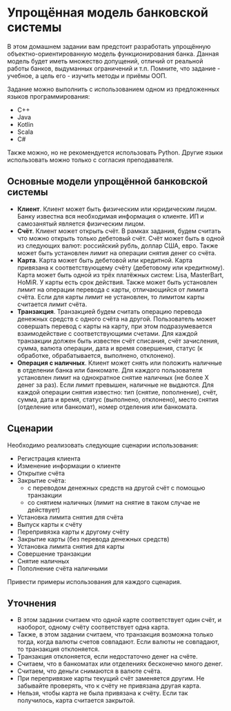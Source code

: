 # Упрощённая модель банковской системы

В этом домашнем задании вам предстоит разработать упрощённую 
объектно-ориентированную модель функционирования банка.
Данная модель будет иметь множество допущений, отличий от реальной работы банков,
выдуманных ограничений и т.п. Помните, что задание - учебное,
а цель его - изучить методы и приёмы ООП.

Задание можно выполнить с использованием одном из предложенных 
языков программирования:

- C++
- Java
- Kotlin
- Scala
- C#

Также можно, но не рекомендуется использовать Python.
Другие языки использовать можно только с согласия преподавателя.

## Основные модели упрощённой банковской системы

- **Клиент**. Клиент может быть физическим или юридическим лицом.
Банку известна вся необходимая информация о клиенте. ИП и самозанятый является
физическим лицом. 
- **Счёт**. Клиент может открыть счёт. В рамках задания, будем считать что
можно открыть только дебетовый счёт. Счёт может быть в одной из следующих валют: 
российский рубль, доллар США, евро. Также может быть установлен лимит на операции 
снятия денег со счёта.
- **Карта**. Карта может быть дебетовой или кредитной. Карта привязана к соответствующему
счёту (дебетовому или кредитному). Карта может быть одной из трёх платёжных систем:
Lisa, MasterBart, HoMiR. У карты есть срок действия. Также может быть установлен
лимит на операции перевода с карты, отличающийся от лимита счёта. Если для карты
лимит не установлен, то лимитом карты считается лимит счёта.
- **Транзакция**. Транзакцией будем считать операцию перевода денежных средств
с одного счёта на другой. Пользователь может совершать перевод с карты на карту,
при этом подразумевается взаимодействие с соответствующими счетами. Для каждой
транзакции должен быть известен счёт списания, счёт зачисления, сумма, 
валюта операции, дата и время совершения, статус (к обработке, обрабатывается, 
выполнено, отклонено).
- **Операция с наличных**. Клиент может снять или положить наличные в отделении
банка или банкомате. Для каждого пользователя установлен лимит на однократное 
снятие наличных (не более X денег за раз). Если лимит превышен, наличные 
не выдаются. Для каждой операции снятия известно: тип (снятие, пополнение), счёт, 
сумма, дата и время, статус (выполнено, отклонено), место снятия 
(отделение или банкомат), номер отделения или банкомата. 

## Сценарии

Необходимо реализовать следующие сценарии использования:

- Регистрация клиента
- Изменение информации о клиенте
- Открытие счёта
- Закрытие счёта:
  - с переводом денежных средств на другой счёт с помощью транзакции
  - со снятием наличных (лимит на снятие в таком случае не действует)
- Установка лимита снятия для счёта
- Выпуск карты к счёту
- Перепривязка карты к другому счёту
- Закрытие карты (без перевода денежных средств)
- Установка лимита снятия для карты
- Совершение транзакции
- Снятие наличных
- Пополнение счёта наличными

Привести примеры использования для каждого сценария.

## Уточнения
- В этом задании считаем что одной карте соответствует один счёт, и наоборот,
одному счёту соответствует одна карта.
- Также, в этом задании считаем, что транзакция возможна только тогда, когда 
валюты счетов совпадают. Если валюты не совпадают, то транзакция отклоняется.
- Транзакция отклоняется, если недостаточно денег на счёте.
- Считаем, что в банкоматах или отделениях бесконечно много денег.
- Считаем, что деньги снимаются в валюте счёта.
- При перепривязке карты текущий счёт заменяется другим. Не забывайте проверять,
что к счёту не привязана другая карта.
- Нельзя, чтобы карта не была привязана к счёту. Если так получилось, карта 
считается закрытой.
